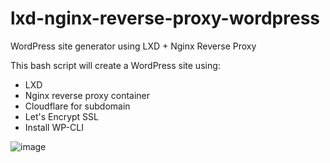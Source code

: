 # lxd-nginx-reverse-proxy-wordpress
WordPress site generator using LXD + Nginx Reverse Proxy

This bash script will create a WordPress site using:

- LXD
- Nginx reverse proxy container
- Cloudflare for subdomain
- Let's Encrypt SSL
- Install WP-CLI

![image](https://user-images.githubusercontent.com/10601417/94645754-39970480-031f-11eb-92b0-f4c2e9b7e070.png)



